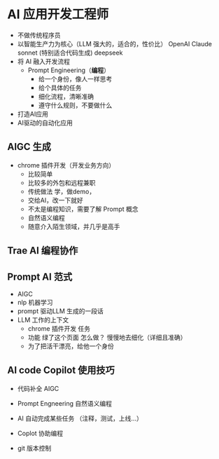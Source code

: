 # AI 应用开发工程师
  - 不做传统程序员
  - 以智能生产力为核心（LLM 强大的，适合的，性价比）
    OpenAI
    Claude sonnet (特别适合代码生成)
    deepseek
  - 将 AI 融入开发流程
    - Prompt Engineering（**编程**）
      - 给一个身份，像人一样思考
      - 给个具体的任务
      - 细化流程，清晰准确
      - 遵守什么规则，不要做什么
  - 打造AI应用
  - AI驱动的自动化应用

## AIGC 生成
- chrome 插件开发（开发业务方向）
  - 比较简单
  - 比较多的外包和远程兼职
  - 传统做法
    学，做demo，
  - 交给AI，改一下就好
  - 不太是编程知识，需要了解 Prompt 概念
  - 自然语义编程
  - 随意介入陌生领域，并几乎是高手

## Trae AI 编程协作

## Prompt AI 范式
  - AIGC
  -  nlp 机器学习
  - prompt 驱动LLM 生成的一段话
  - LLM 工作的上下文
    - chrome 插件开发 任务
    - 功能 绿了这个页面 怎么做？ 慢慢地去细化（详细且准确）
    - 为了把活干漂亮，给他一个身份 

## AI code Copilot 使用技巧
  - 代码补全 AIGC
  - Prompt Engneering 自然语义编程
  - AI 自动完成某些任务 （注释，测试，上线...）
  - Coplot 协助编程

- git 版本控制